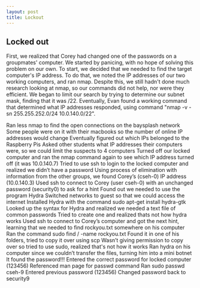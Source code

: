 ```yaml
---
layout: post
title: Lockout
---
```

## Locked out




First, we realized that Corey had changed one of the passwords on a groupmates' computer. We started by panicing, with no hope of solving this problem on our own. To start, we decided that we needed to find the target computer's IP address. To do that, we noted the IP addresses of our two working computers, and ran nmap. Despite this, we still hadn't done much research looking at nmap, so our commands did not help, nor were they efficient. We began to limit our search by trying to determine our subnet mask, finding that it was /22. 
Eventually, Evan found a working command that determined what IP addresses responded, using command "nmap -v -sn 255.255.252.0/24 10.0.140.0/22".




Ran less nmap to find the open connections on the baysplash network
Some people were on it with their macbooks so the number of online IP addresses would change
Eventually figured out which IPs belonged to the Raspberry Pis
Asked other students what IP addresses their computers were, so we could limit the suspects to 4 computers
Turned off our locked computer and ran the nmap command again to see which IP address turned off (it was 10.0.140.7)
Tried to use ssh to login to the locked computer and realized we didn’t have a password
Using process of elimination with information from the other groups, we found Corey’s (cseh-0) IP address (10.0.140.3)
Used ssh to connect to Corey (user cseh-0) with an unchanged password (security0) to ask for a hint
Found out we needed to use the program Hydra
Switched networks to guest so that we could access the internet
Installed Hydra with the command sudo apt-get install hydra-gtk
Looked up the syntax for Hydra and realized we needed a text file of common passwords
Tried to create one and realized thats not how hydra works
Used ssh to connect to Corey’s computer and got the next hint, learning that we needed to find rockyou.txt somewhere on his computer
Ran the command sudo find / -name rockyou.txt
Found it in one of his folders, tried to copy it over using scp
Wasn’t giving permission to copy over so tried to use sudo, realized that's not how it works
Ran hydra on his computer since we couldn’t transfer the files, turning him into a mini botnet
It found the password!!!
Entered the correct password for locked computer (123456)
Referenced man page for passwd command
Ran sudo passwd cseh-9
Entered previous password (123456)
Changed password back to security9
